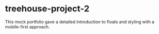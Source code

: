 # treehouse-project-2
 
This mock portfolio gave a detailed introduction to floats and styling with a mobile-first approach.